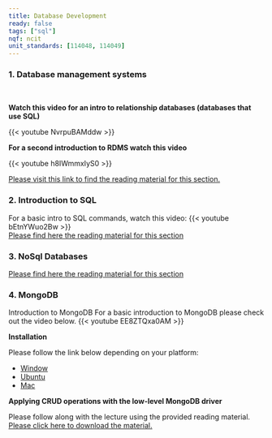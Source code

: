 ```yaml
---
title: Database Development
ready: false
tags: ["sql"]
nqf: ncit
unit_standards: [114048, 114049]
---
```


### 1. Database management systems
<br/>

**Watch this video for an intro to relationship databases (databases that use SQL)**

{{< youtube NvrpuBAMddw >}}
<br/>

**For a second introduction to RDMS watch this video**

{{< youtube h8IWmmxIyS0 >}}
<br/>

[Please visit this link to find the reading material for this section.](https://docs.google.com/presentation/d/1dMScjMotTkmfCypnV4eFmb5OQTIQaWXe3CL-Tr1ZHuc/edit?usp=sharing)
<br/>
### 2. Introduction to SQL
For a basic intro to SQL commands, watch this video:
{{< youtube bEtnYWuo2Bw >}} 
<br/>
[Please find here the reading material for this section](https://umuzi.gnomio.com/pluginfile.php/5047/mod_book/chapter/3565/Introduction%20to%20SQL.pdf)

### 3. NoSql Databases
[Please find here the reading material for this section](https://umuzi.gnomio.com/pluginfile.php/5047/mod_book/chapter/3566/NoSql%20presentation.pdf)

### 4. MongoDB
Introduction to MongoDB
For a basic introduction to MongoDB please check out the video below.
{{< youtube EE8ZTQxa0AM >}}

**Installation**

Please follow the link below depending on your platform:

 - [Window](https://docs.mongodb.com/manual/tutorial/install-mongodb-on-windows/)
 - [Ubuntu](https://docs.mongodb.com/manual/tutorial/install-mongodb-on-ubuntu/)
 - [Mac](https://docs.mongodb.com/manual/tutorial/install-mongodb-on-os-x/)

**Applying CRUD operations with the low-level MongoDB driver**

Please follow along with the lecture using the provided reading material. [Please click here to download the material.](https://umuzi.gnomio.com/pluginfile.php/5047/mod_book/chapter/3567/Node%20Craftsman.pdf)